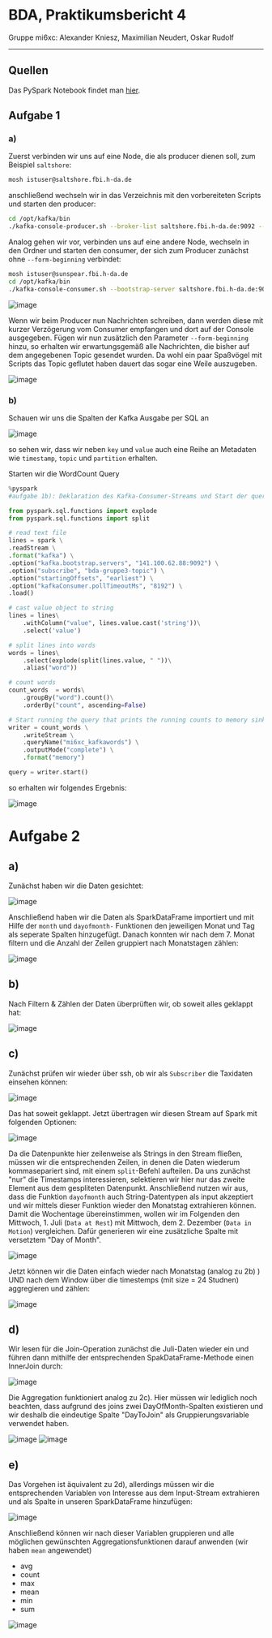 # BDA, Praktikumsbericht 4

Gruppe mi6xc: Alexander Kniesz, Maximilian Neudert, Oskar Rudolf

---

<script type="text/javascript" src="http://cdn.mathjax.org/mathjax/latest/MathJax.js?config=TeX-AMS-MML_HTMLorMML"></script>
<script type="text/x-mathjax-config">
    MathJax.Hub.Config({ tex2jax: {inlineMath: [['$', '$']]}, messageStyle: "none" });
</script>

## Quellen

Das PySpark Notebook findet man [hier](https://141.100.62.89:7070/#/notebook/2EFFKHFN5).

## Aufgabe 1

### a)

Zuerst verbinden wir uns auf eine Node, die als producer dienen soll, zum Beispiel `saltshore`:

```bash
mosh istuser@saltshore.fbi.h-da.de
```

anschließend wechseln wir in das Verzeichnis mit den vorbereiteten Scripts und starten den producer:

```bash
cd /opt/kafka/bin
./kafka-console-producer.sh --broker-list saltshore.fbi.h-da.de:9092 --topic bda-gruppe3-topic
```

Analog gehen wir vor, verbinden uns auf eine andere Node, wechseln in den Ordner und starten den consumer, der sich zum Producer zunächst ohne `--form-beginning` verbindet:

```bash
mosh istuser@sunspear.fbi.h-da.de
cd /opt/kafka/bin
./kafka-console-consumer.sh --bootstrap-server saltshore.fbi.h-da.de:9092 --topic bda-gruppe3-topic
```

![image](res/fig1-00.png)

Wenn wir beim Producer nun Nachrichten schreiben, dann werden diese mit kurzer Verzögerung vom Consumer empfangen und dort auf der Console ausgegeben.
Fügen wir nun zusätzlich den Parameter `--form-beginning` hinzu, so erhalten wir erwartungsgemäß alle Nachrichten, die bisher auf dem angegebenen Topic gesendet wurden.
Da wohl ein paar Spaßvögel mit Scripts das Topic geflutet haben dauert das sogar eine Weile auszugeben.

![image](res/fig1-01.png)

### b)

Schauen wir uns die Spalten der Kafka Ausgabe per SQL an

![image](res/fig1-03.png)

so sehen wir, dass wir neben `key` und `value` auch eine Reihe an Metadaten wie `timestamp`, `topic` und `partition` erhalten.

<div style="page-break-after: always;"></div>

Starten wir die WordCount Query

```python
%pyspark
#aufgabe 1b): Deklaration des Kafka-Consumer-Streams und Start der query

from pyspark.sql.functions import explode
from pyspark.sql.functions import split

# read text file
lines = spark \
.readStream \
.format("kafka") \
.option("kafka.bootstrap.servers", "141.100.62.88:9092") \
.option("subscribe", "bda-gruppe3-topic") \
.option("startingOffsets", "earliest") \
.option("kafkaConsumer.pollTimeoutMs", "8192") \
.load()

# cast value object to string
lines = lines\
    .withColumn("value", lines.value.cast('string'))\
    .select('value')

# split lines into words
words = lines\
    .select(explode(split(lines.value, " "))\
    .alias("word"))

# count words
count_words  = words\
    .groupBy("word").count()\
    .orderBy("count", ascending=False)

# Start running the query that prints the running counts to memory sink
writer = count_words \
    .writeStream \
    .queryName("mi6xc_kafkawords") \
    .outputMode("complete") \
    .format("memory")

query = writer.start()
```

<div style="page-break-after: always;"></div>

so erhalten wir folgendes Ergebnis:

![image](res/fig1-02.png)

# Aufgabe 2

## a)

Zunächst haben wir die Daten gesichtet:

![image](res/fig1_2_a.png)

Anschließend haben wir die Daten als SparkDataFrame importiert und mit Hilfe der `month` und `dayofmonth-` Funktionen den jeweiligen Monat und Tag als seperate Spalten hinzugefügt. Danach konnten wir nach dem 7. Monat filtern und die Anzahl der Zeilen gruppiert nach Monatstagen zählen:

![image](res/fig2_2_a.png)

## b)

Nach Filtern & Zählen der Daten überprüften wir, ob soweit alles geklappt hat:

![image](res/fig1_2_b.png)

## c)

Zunächst prüfen wir wieder über ssh, ob wir als `Subscriber` die Taxidaten einsehen können:

![image](res/fig1_2_c.png)

Das hat soweit geklappt. Jetzt übertragen wir diesen Stream auf Spark mit folgenden Optionen:

![image](res/fig3_2_c.png)

Da die Datenpunkte hier zeilenweise als Strings in den Stream fließen, müssen wir die entsprechenden Zeilen, in denen die Daten wiederum kommasepariert sind, mit einem `split`-Befehl aufteilen. Da uns zunächst "nur" die Timestamps interessieren, selektieren wir hier nur das zweite Element aus dem gespliteten Datenpunkt. Anschließend nutzen wir aus, dass die Funktion `dayofmonth` auch String-Datentypen als input akzeptiert und wir mittels dieser Funktion wieder den Monatstag extrahieren können.  Damit die Wochentage übereinstimmen, wollen wir im Folgenden den Mittwoch, 1. Juli (`Data at Rest`) mit Mittwoch, dem 2. Dezember (`Data in Motion`) vergleichen. Dafür generieren wir eine zusätzliche Spalte mit versetztem "Day of Month". 

![image](res/fig4_2_c.png)

Jetzt können wir die Daten einfach wieder nach Monatstag (analog zu 2b) ) UND nach dem Window über die timestemps (mit size = 24 Studnen) aggregieren und zählen:

![image](res/fig5_2_c.png)

## d)

Wir lesen für die Join-Operation zunächst die Juli-Daten wieder ein und führen dann mithilfe der entsprechenden SpakDataFrame-Methode einen InnerJoin durch:

![image](res/fig1_2_d.png)

Die Aggregation funktioniert analog zu 2c). Hier müssen wir lediglich noch beachten, dass aufgrund des joins zwei DayOfMonth-Spalten existieren und wir deshalb die eindeutige Spalte "DayToJoin" als Gruppierungsvariable verwendet haben.

![image](res/fig3_2_d.png)
![image](res/fig2_2_d.png)

## e)

Das Vorgehen ist äquivalent zu 2d), allerdings müssen wir die entsprechenden Variablen von Interesse aus dem Input-Stream extrahieren und als Spalte in unseren SparkDataFrame hinzufügen:

![image](res/fig1_2_e.png)

Anschließend können wir nach dieser Variablen gruppieren und alle möglichen gewünschten Aggregationsfunktionen darauf anwenden (wir haben `mean` angewendet)

- avg
- count
- max
- mean
- min
- sum

![image](res/fig2_2_e.png)
